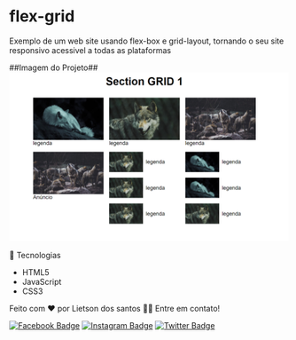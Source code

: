 # flex-grid
Exemplo de um web site usando flex-box e grid-layout, tornando o seu site responsivo acessivel a todas as plataformas

##Imagem do Projeto##
![screen capture](img/img.png)

🚀 Tecnologias

-  HTML5
-  JavaScript
-  CSS3

Feito com ❤️ por Lietson dos santos 👋🏽 Entre em contato!

[![Facebook Badge](https://img.shields.io/badge/facebook-%231877F2.svg?&style=for-the-badge&logo=facebook&logoColor=white&link=https://www.facebook.com/lietsondossanto)](https://www.facebook.com/lietsondossanto)
[![Instagram Badge](https://img.shields.io/badge/instagram-%23E4405F.svg?&style=for-the-badge&logo=instagram&logoColor=white&link=https://www.instagram.com/lietsondossanto)](https://www.instagram.com/lietsondossanto)
[![Twitter Badge](https://img.shields.io/badge/twitter-%231DA1F2.svg?&style=for-the-badge&logo=twitter&logoColor=white&link=https://www.twitter.com/lietsondossanto)](https://www.twitter.com/lietsondossato)
